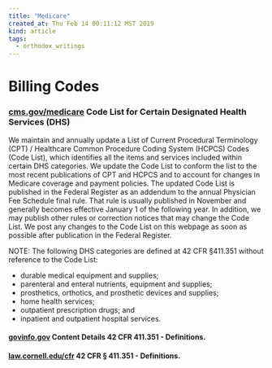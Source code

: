 ```yaml
---
title: "Medicare"
created_at: Thu Feb 14 00:11:12 MST 2019
kind: article
tags:
  - orthodox_writings
---
```


<h1>Billing Codes</h1>

<h3>
  <a href="https://www.cms.gov/medicare/fraud-and-abuse/physicianselfreferral/list_of_codes.html" target="_blank">cms.gov/medicare</a>
  Code List for Certain Designated Health Services (DHS) 
</h3>

We maintain and annually update a List of Current Procedural Terminology
(CPT) / Healthcare Common Procedure Coding System (HCPCS) Codes (Code
List), which identifies all the items and services included within
certain DHS categories. We update the Code List to conform the list to
the most recent publications of CPT and HCPCS and to account for changes
in Medicare coverage and payment policies. The updated Code List is
published in the Federal Register as an addendum to the annual Physician
Fee Schedule final rule. That rule is usually published in November and
generally becomes effective January 1 of the following year. In addition,
we may publish other rules or correction notices that may change the
Code List. We post any changes to the Code List on this webpage as soon
as possible after publication in the Federal Register.

NOTE: The following DHS categories are defined at 42 CFR §411.351 without reference to the Code List:

<ul>
  <li>durable medical equipment and supplies;</li>
  <li>parenteral and enteral nutrients, equipment and supplies;</li>
  <li>prosthetics, orthotics, and prosthetic devices and supplies;</li>
  <li>home health services;</li>
  <li>outpatient prescription drugs; and</li>
  <li>inpatient and outpatient hospital services.</li>
</ul>

<h4>
  <a href="https://www.govinfo.gov/app/details/CFR-2011-title42-vol2/CFR-2011-title42-vol2-sec411-351/context" target="_blank">govinfo.gov</a>
  Content Details 42 CFR 411.351 - Definitions.
</h4>

<h4>
  <a href="https://www.law.cornell.edu/cfr/text/42/411.351" target="_blank">law.cornell.edu/cfr</a>
  42 CFR § 411.351 - Definitions. 
</h4>

<!--
html boilerplate fragments
<a href="" target="_blank"></a>
<a name=""></a>
<img src="" width="400px">
<ul>
  <li></li>
  <li><a href="" target="_blank"></a></li>
</ul>
<pre>
</pre>
<p style="margin-bottom: 2em;"></p>
<hr style="border: 0; height: 3px; background: #333; background-image: linear-gradient(to right, #ccc, #333, #ccc);">
<pre><code>
</code></pre>
<math xmlns='http://www.w3.org/1998/Math/MathML' display='block'>
</math>
:-->
